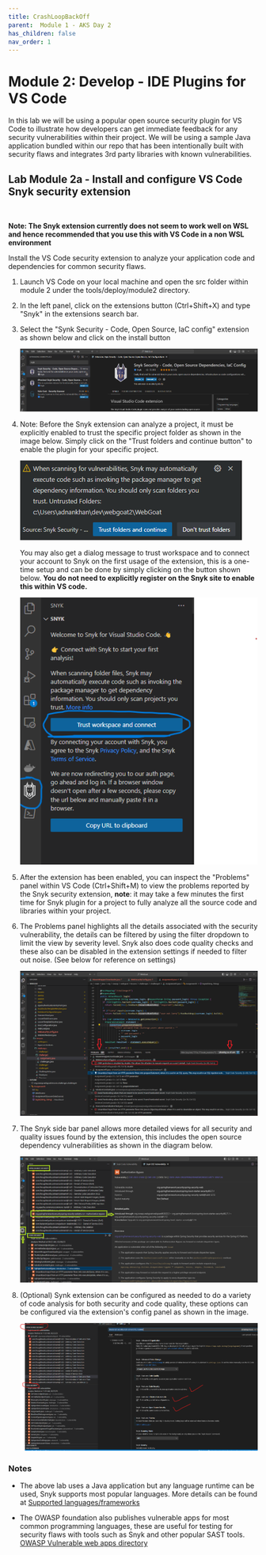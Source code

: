 ```yaml
---
title: CrashLoopBackOff
parent:  Module 1 - AKS Day 2
has_children: false
nav_order: 1
---
```


# Module 2: Develop - IDE Plugins for VS Code

In this lab we will be using a popular open source security plugin for VS Code to illustrate how developers can get immediate feedback for any security vulnerabilities within their project. We will be using a sample Java application bundled within our repo that has been intentionally built with security flaws and integrates 3rd party libraries with known vulnerabilities.

## Lab Module 2a - Install and configure VS Code Snyk security extension  
&nbsp;

**Note: The Snyk extension currently does not seem to work well on WSL and hence recommended that you use this with VS Code in a non WSL environment**

Install the VS Code security extension to analyze your application code and dependencies for common security flaws. 


1. Launch VS Code on your local machine and open the src folder within module 2 under the tools/deploy/module2 directory.
2. In the left panel, click on the extensions button (Ctrl+Shift+X) and type "Snyk" in the extensions search bar.
3. Select the "Synk Security - Code, Open Source, IaC config" extension as shown below and click on the install button


   ![VS Code Snyk extension](../../assets/images/module2/snyk-extension.png)
4. Note: Before the Snyk extension can analyze a project, it must be explicitly enabled to trust the specific project folder as shown in the image below. Simply click on the "Trust folders and continue button" to enable the plugin for your specific project.

    ![Synk folders](../../assets/images/module2/snyk-folders.png)

    You may also get a dialog message to trust workspace and to connect your account to Snyk on the first usage of the extension, this is a one-time setup and can be done by simply clicking on the button shown below. **You do not need to explicitly register on the Snyk site to enable this within VS code.**

    ![Synk folders](../../assets/images/module2/synk-registration.png)


5. After the extension has been enabled, you can inspect the "Problems" panel within VS Code (Ctrl+Shift+M) to view the problems reported by the Snyk security extension, **note**: it may take a few minutes the first time for Snyk plugin for a project to fully analyze all the source code and libraries within your project.

6. The Problems panel highlights all the details associated with the security vulnerability, the details can be filtered by using the filter dropdown to limit the view by severity level. Snyk also does code quality checks and these also can be disabled in the extension settings if needed to filter out noise. (See below for reference on settings)

   ![Synk extension problems panel](../../assets/images/module2/snyk-annotated.png)
 7. The Snyk side bar panel allows more detailed views for all security and quality issues found by the extension, this includes the open source dependency vulnerabilities as shown in the diagram below.

    ![Synk extension oss panel](../../assets/images/module2/snyk-oss-view.png)

8. (Optional) Synk extension can be configured as needed to do a variety of code analysis for both security and code quality, these options can be configured via the extension's config panel as shown in the image.

   ![Synk config view](../../assets/images/module2/snyk-config-view.png)


### Notes
- The above lab uses a Java application but any language runtime can be used, Snyk supports most popular languages. More details can be found at
[Supported languages/frameworks]( https://docs.snyk.io/scan-application-code/snyk-open-source/snyk-open-source-supported-languages-and-package-managers)

- The OWASP foundation also publishes vulnerable apps for most common programming languages, these are useful for testing for security flaws with tools such as Snyk and other popular SAST tools. [OWASP Vulnerable web apps directory](https://owasp.org/www-project-vulnerable-web-applications-directory/)
  

